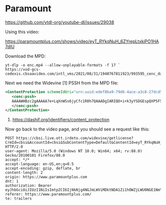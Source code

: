 # Paramount

https://github.com/ytdl-org/youtube-dl/issues/29038

Using this video:

<https://paramountplus.com/shows/video/eyT_RYkqNuH_6ZYrepLtxkiPO1HA7dIU>

Download the MPD:

~~~
yt-dlp -o enc.mp4 --allow-unplayable-formats -f 17 `
https://vod-gcs-cedexis.cbsaavideo.com/intl_vms/2021/08/31/1940767811923/993595_cenc_dash/stream.mpd
~~~

Next we need the Widevine [1] PSSH from the MPD file:

~~~xml
<ContentProtection schemeIdUri="urn:uuid:edef8ba9-79d6-4ace-a3c8-27dcd51d21ed">
   <cenc:pssh>
   AAAAWHBzc2gAAAAA7e+LqXnWSs6jyCfc1R0h7QAAADgIARIQO+i+k3yYSDGEspQXP5FSryIgZXlUX1JZa3FOdUhfNlpZcmVwTHR4a2lQTzFIQTdkSVU4AQ==
   </cenc:pssh>
</ContentProtection>
~~~

1. <https://dashif.org/identifiers/content_protection>

Now go back to the video page, and you should see a request like this:

~~~
POST https://cbsi.live.ott.irdeto.com/widevine/getlicense?CrmId=cbsi&AccountId=cbsi&SubContentType=Default&ContentId=eyT_RYkqNuH_6ZYrepLtxkiPO1HA7dIU HTTP/2.0
user-agent: Mozilla/5.0 (Windows NT 10.0; Win64; x64; rv:88.0) Gecko/20100101 Firefox/88.0
accept: */*
accept-language: en-US,en;q=0.5
accept-encoding: gzip, deflate, br
content-length: 2
origin: https://www.paramountplus.com
dnt: 1
authorization: Bearer eyJhbGciOiJIUzI1NiIsImtpZCI6IjNkNjg4NGJmLWViMDktNDA1Zi1hOWZjLWU0NGE1NmY3NjZiNiIsInR5cCI6IkpXVCJ9.eyJzdWIiOiJhbm9ueW1vdXNfVVMiLCJlbnQiOlt7ImJpZCI6IkFsbEFjY2Vzc01haW4iLCJlcGlkIjo3fV0sImlhdCI6MTY1MjQ4NzM3NSwiZXhwIjoxNjUyNDk0NTc1LCJpc3MiOiJjYnMiLCJhaWQiOiJjYnNpIiwiaXNlIjp0cnVlLCJqdGkiOiI1MjA2NGJhYS03MDAwLTRjYjQtYjRjNS1iNDUyYzE5NzQ3OTMifQ.g3g52ntnnRKrcCYX_2bJMCzljWnUrQujD1YGvQbeSzQ
referer: https://www.paramountplus.com/
te: trailers
~~~
